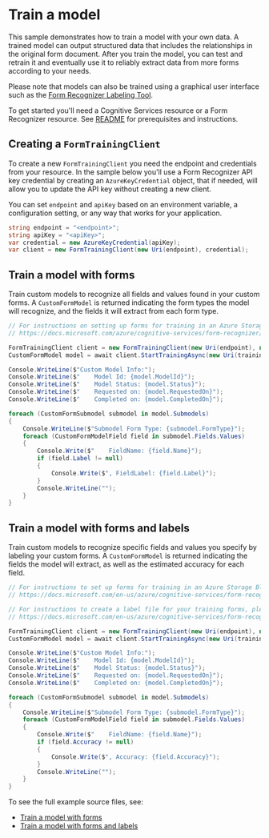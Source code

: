 # Train a model

This sample demonstrates how to train a model with your own data. A trained model can output structured data that includes the relationships in the original form document. After you train the model, you can test and retrain it and eventually use it to reliably extract data from more forms according to your needs.

Please note that models can also be trained using a graphical user interface such as the [Form Recognizer Labeling Tool][labeling_tool].

To get started you'll need a Cognitive Services resource or a Form Recognizer resource.  See [README][README] for prerequisites and instructions.

## Creating a `FormTrainingClient`

To create a new `FormTrainingClient` you need the endpoint and credentials from your resource. In the sample below you'll use a Form Recognizer API key credential by creating an `AzureKeyCredential` object, that if needed, will allow you to update the API key without creating a new client.

You can set `endpoint` and `apiKey` based on an environment variable, a configuration setting, or any way that works for your application.

```C# Snippet:CreateFormTrainingClient
string endpoint = "<endpoint>";
string apiKey = "<apiKey>";
var credential = new AzureKeyCredential(apiKey);
var client = new FormTrainingClient(new Uri(endpoint), credential);
```

## Train a model with forms

Train custom models to recognize all fields and values found in your custom forms. A `CustomFormModel` is returned indicating the form types the model will recognize, and the fields it will extract from each form type.

```C# Snippet:FormRecognizerSample4TrainModelWithForms
// For instructions on setting up forms for training in an Azure Storage Blob Container, see
// https://docs.microsoft.com/azure/cognitive-services/form-recognizer/quickstarts/curl-train-extract#train-a-form-recognizer-model

FormTrainingClient client = new FormTrainingClient(new Uri(endpoint), new AzureKeyCredential(apiKey));
CustomFormModel model = await client.StartTrainingAsync(new Uri(trainingFileUrl)).WaitForCompletionAsync();

Console.WriteLine($"Custom Model Info:");
Console.WriteLine($"    Model Id: {model.ModelId}");
Console.WriteLine($"    Model Status: {model.Status}");
Console.WriteLine($"    Requested on: {model.RequestedOn}");
Console.WriteLine($"    Completed on: {model.CompletedOn}");

foreach (CustomFormSubmodel submodel in model.Submodels)
{
    Console.WriteLine($"Submodel Form Type: {submodel.FormType}");
    foreach (CustomFormModelField field in submodel.Fields.Values)
    {
        Console.Write($"    FieldName: {field.Name}");
        if (field.Label != null)
        {
            Console.Write($", FieldLabel: {field.Label}");
        }
        Console.WriteLine("");
    }
}
```

## Train a model with forms and labels

Train custom models to recognize specific fields and values you specify by labeling your custom forms. A `CustomFormModel` is returned indicating the fields the model will extract, as well as the estimated accuracy for each field.

```C# Snippet:FormRecognizerSample5TrainModelWithFormsAndLabels
// For instructions to set up forms for training in an Azure Storage Blob Container, please see:
// https://docs.microsoft.com/en-us/azure/cognitive-services/form-recognizer/quickstarts/curl-train-extract#train-a-form-recognizer-model

// For instructions to create a label file for your training forms, please see:
// https://docs.microsoft.com/en-us/azure/cognitive-services/form-recognizer/quickstarts/label-tool

FormTrainingClient client = new FormTrainingClient(new Uri(endpoint), new AzureKeyCredential(apiKey));
CustomFormModel model = await client.StartTrainingAsync(new Uri(trainingFileUrl), useTrainingLabels: true).WaitForCompletionAsync();

Console.WriteLine($"Custom Model Info:");
Console.WriteLine($"    Model Id: {model.ModelId}");
Console.WriteLine($"    Model Status: {model.Status}");
Console.WriteLine($"    Requested on: {model.RequestedOn}");
Console.WriteLine($"    Completed on: {model.CompletedOn}");

foreach (CustomFormSubmodel submodel in model.Submodels)
{
    Console.WriteLine($"Submodel Form Type: {submodel.FormType}");
    foreach (CustomFormModelField field in submodel.Fields.Values)
    {
        Console.Write($"    FieldName: {field.Name}");
        if (field.Accuracy != null)
        {
            Console.Write($", Accuracy: {field.Accuracy}");
        }
        Console.WriteLine("");
    }
}
```

To see the full example source files, see:

* [Train a model with forms](https://github.com/Azure/azure-sdk-for-net/blob/master/sdk/formrecognizer/Azure.AI.FormRecognizer/tests/samples/Sample4_TrainModelWithForms.cs)
* [Train a model with forms and labels](https://github.com/Azure/azure-sdk-for-net/blob/master/sdk/formrecognizer/Azure.AI.FormRecognizer/tests/samples/Sample5_TrainModelWithFormsAndLabels.cs)

[README]: https://github.com/Azure/azure-sdk-for-net/tree/master/sdk/formrecognizer/Azure.AI.FormRecognizer#getting-started
[labeling_tool]: https://docs.microsoft.com/azure/cognitive-services/form-recognizer/quickstarts/label-tool